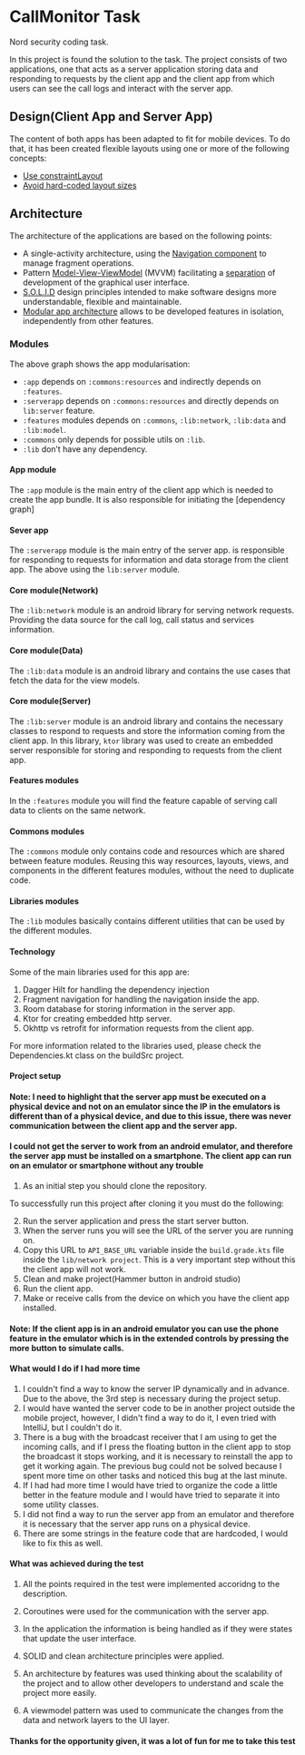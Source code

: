 # CallMonitor Task

Nord security coding task.

In this project is found the solution to the task. The project consists of two applications, one that acts as a server application storing data and responding to requests by the client app and the client app from which users can see the call logs and interact with the server app.


## Design(Client App and Server App)

The content of both apps has been adapted to fit for mobile devices. To do that, it has been created flexible layouts using one or more of the following concepts:

-   [Use constraintLayout](https://developer.android.com/training/multiscreen/screensizes#ConstraintLayout)
-   [Avoid hard-coded layout sizes](https://developer.android.com/training/multiscreen/screensizes#TaskUseWrapMatchPar)

## Architecture

The architecture of the applications are based on the following points:

-   A single-activity architecture, using the [Navigation component](https://developer.android.com/guide/navigation/navigation-getting-started) to manage fragment operations.
-   Pattern [Model-View-ViewModel](https://en.wikipedia.org/wiki/Model%E2%80%93view%E2%80%93viewmodel) (MVVM) facilitating a [separation](https://en.wikipedia.org/wiki/Separation_of_concerns) of development of the graphical user interface.
-   [S.O.L.I.D](https://en.wikipedia.org/wiki/SOLID) design principles intended to make software designs more understandable, flexible and maintainable.
-   [Modular app architecture](https://proandroiddev.com/build-a-modular-android-app-architecture-25342d99de82) allows to be developed features in isolation, independently from other features.

### Modules

The above graph shows the app modularisation:
-   `:app` depends on `:commons:resources` and indirectly depends on `:features`.
-   `:serverapp` depends on `:commons:resources` and directly depends on `lib:server` feature.
-   `:features` modules depends on `:commons`, `:lib:network`, `:lib:data` and `:lib:model`.
-   `:commons` only depends for possible utils on `:lib`.
-   `:lib` don’t have any dependency.

#### App module

The `:app` module is the main entry of the client app which is needed to create the app bundle.  It is also responsible for initiating the [dependency graph]

#### Sever app

The `:serverapp` module is the main entry of the server app. is responsible for responding to requests for information and data storage from the client app. The above using the `lib:server` module.

#### Core module(Network)

The `:lib:network` module is an android library  for serving network requests. Providing the data source for the call log, call status and services information.

#### Core module(Data)

The `:lib:data` module is an android library  and contains the use cases that fetch the data for the view models.

#### Core module(Server)

The `:lib:server` module is an android library  and contains the necessary classes to respond to requests and store the information coming from the client app. In this library, `ktor` library was used to create an embedded server responsible for storing and responding to requests from the client app.

#### Features modules

In the `:features` module you will find the feature capable of serving call data to clients on the same network.


#### Commons modules

The `:commons` module only contains code and resources which are shared between feature modules. Reusing this way resources, 
layouts, views, and components in the different features modules, without the need to duplicate code.


#### Libraries modules

The `:lib` modules basically contains different utilities that can be used by the different modules.

#### Technology

Some of the main libraries used for this app are:

1. Dagger Hilt for handling the dependency injection
2. Fragment navigation for handling the navigation inside the app.
3. Room database for storing information in the server app.
4. Ktor for creating embedded http server.
5. Okhttp vs retrofit for information requests from the client app.

For more information related to the libraries used, please check the Dependencies.kt class on the buildSrc project.

#### Project setup

#### Note: I need to highlight that the server app must be executed on a physical device and not on an emulator since the IP in the emulators is different than of a physical device, and due to this issue, there was never communication between the client app and the server app.

#### I could not get the server to work from an android emulator, and therefore the server app must be installed on a smartphone. The client app can run on an emulator or smartphone without any trouble

1. As an initial step you should clone the repository.

To successfully run this project after cloning it you must do the following: 

2. Run the server application and press the start server button.
3. When the server runs you will see the URL of the server you are running on.
4. Copy this URL to `API_BASE_URL` variable inside the `build.grade.kts` file inside the `lib/network project`. This is a very important step without this the client app will not work.
5. Clean and make project(Hammer button in android studio)
6. Run the client app.
7. Make or receive calls from the device on which you have the client app installed.

#### Note: If the client app is in an android emulator you can use the phone feature in the emulator which is in the extended controls by pressing the more button to simulate calls.

#### What would I do if I had more time

1. I couldn't find a way to know the server IP dynamically and in advance. Due to the above, the 3rd step is necessary during the project setup.
2. I would have wanted the server code to be in another project outside the mobile project, however, I didn't find a way to do it, I even tried with IntelliJ, but I couldn't do it.
3. There is a bug with the broadcast receiver that I am using to get the incoming calls, and if I press the floating button in the client app to stop the broadcast it stops working, and it is necessary to reinstall the app to get it working again. The previous bug could not be solved because I spent more time on other tasks and noticed this bug at the last minute.
4. If I had had more time I would have tried to organize the code a little better in the feature module and I would have tried to separate it into some utility classes.
5. I did not find a way to run the server app from an emulator and therefore it is necessary that the server app runs on a physical device.
6. There are some strings in the feature code that are hardcoded, I would like to fix this as well.

#### What was achieved during the test

1. All the points required in the test were implemented accoridng to the description.

2. Coroutines were used for the communication with the server app.

3. In the application the information is being handled as if they were states that update the user interface.

4. SOLID and clean architecture principles were applied.

5. An architecture by features was used thinking about the scalability of the project and to allow other developers to understand and scale the project more easily.

6. A viewmodel pattern was used to communicate the changes from the data and network layers to the UI layer.

#### Thanks for the opportunity given, it was a lot of fun for me to take this test


